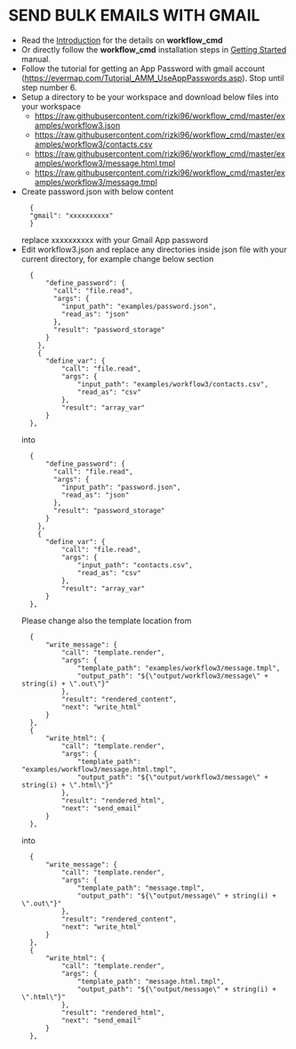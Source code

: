 # SEND BULK EMAILS WITH GMAIL #

* Read the [Introduction](https://github.com/rizki96/workflow_cmd/blob/master/docs/manuals/intrduction.md) for the details on **workflow_cmd**
* Or directly follow the **workflow_cmd** installation steps in [Getting Started](https://github.com/rizki96/workflow_cmd/blob/master/docs/manuals/getting_started.md) manual.
* Follow the tutorial for getting an App Password with gmail account (https://evermap.com/Tutorial_AMM_UseAppPasswords.asp). Stop until step number 6.
* Setup a directory to be your workspace and download below files into your workspace 
  - https://raw.githubusercontent.com/rizki96/workflow_cmd/master/examples/workflow3.json
  - https://raw.githubusercontent.com/rizki96/workflow_cmd/master/examples/workflow3/contacts.csv
  - https://raw.githubusercontent.com/rizki96/workflow_cmd/master/examples/workflow3/message.html.tmpl
  - https://raw.githubusercontent.com/rizki96/workflow_cmd/master/examples/workflow3/message.tmpl
* Create password.json with below content 
  ```console
    {
    "gmail": "xxxxxxxxxx"
    }
  ```
  replace xxxxxxxxxx with your Gmail App password
* Edit workflow3.json and replace any directories inside json file with your current directory, for example change below section
  ```console
    {
        "define_password": {
          "call": "file.read",
          "args": {
            "input_path": "examples/password.json",
            "read_as": "json"
          },
          "result": "password_storage"
        }
      },
      {
        "define_var": {
            "call": "file.read",
            "args": {
                "input_path": "examples/workflow3/contacts.csv",
                "read_as": "csv"
            },
            "result": "array_var"
        }
    },
  ```
  into
  ```console
    {
        "define_password": {
          "call": "file.read",
          "args": {
            "input_path": "password.json",
            "read_as": "json"
          },
          "result": "password_storage"
        }
      },
      {
        "define_var": {
            "call": "file.read",
            "args": {
                "input_path": "contacts.csv",
                "read_as": "csv"
            },
            "result": "array_var"
        }
    },
  ```
  Please change also the template location from
  ```console
    {
        "write_message": {
            "call": "template.render",
            "args": {
                "template_path": "examples/workflow3/message.tmpl",
                "output_path": "${\"output/workflow3/message\" + string(i) + \".out\"}"
            },
            "result": "rendered_content",
            "next": "write_html"
        }
    },
    {
        "write_html": {
            "call": "template.render",
            "args": {
                "template_path": "examples/workflow3/message.html.tmpl",
                "output_path": "${\"output/workflow3/message\" + string(i) + \".html\"}"
            },
            "result": "rendered_html",
            "next": "send_email"
        }
    },
  ```
  into
  ```console
    {
        "write_message": {
            "call": "template.render",
            "args": {
                "template_path": "message.tmpl",
                "output_path": "${\"output/message\" + string(i) + \".out\"}"
            },
            "result": "rendered_content",
            "next": "write_html"
        }
    },
    {
        "write_html": {
            "call": "template.render",
            "args": {
                "template_path": "message.html.tmpl",
                "output_path": "${\"output/message\" + string(i) + \".html\"}"
            },
            "result": "rendered_html",
            "next": "send_email"
        }
    },
  ```
